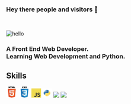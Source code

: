### Hey there people and visitors 👋
<br>

<!-- ![hello](https://visitor-badge.glitch.me/badge?page_id=$techrider27.visitor-badge.issue.1) -->

![hello](https://visitor-badge.glitch.me/badge?page_id=$techrider27.visitor-badge.issue.1)
<!--
**techrider27/techrider27** is a ✨ _special_ ✨ repository because its `README.md` (this file) appears on your GitHub profile.

Here are some ideas to get you started:

- 🌱 I’m currently lea and python.
- 📫 How to reach me: ...
- ⚡ Fun fact: ...
-->
<h3>A Front End Web Developer.<br>
Learning Web Development and Python.</h3>
<h2>Skills</h2>
<div >
<img src="https://raw.githubusercontent.com/github/explore/80688e429a7d4ef2fca1e82350fe8e3517d3494d/topics/html/html.png" width="6%" height="5%">
<img src="https://raw.githubusercontent.com/github/explore/80688e429a7d4ef2fca1e82350fe8e3517d3494d/topics/css/css.png" width="6%" height="5%">
<img src="https://raw.githubusercontent.com/github/explore/80688e429a7d4ef2fca1e82350fe8e3517d3494d/topics/javascript/javascript.png" width="5%" height="3%"> 
<img src="https://raw.githubusercontent.com/github/explore/80688e429a7d4ef2fca1e82350fe8e3517d3494d/topics/python/python.png" width="5%">
<img src="https://avatars.githubusercontent.com/u/18133?s=200&v=4" width="5%">
<img src="https://automaticaddison.com/wp-content/uploads/2018/06/GitHub.jpg" width="10%">
</div>
